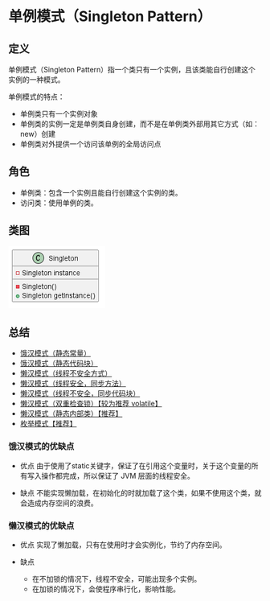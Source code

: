 # 单例模式（Singleton Pattern）

## 定义

单例模式（Singleton Pattern）指一个类只有一个实例，且该类能自行创建这个实例的一种模式。

单例模式的特点：

- 单例类只有一个实例对象
- 单例类的实例一定是单例类自身创建，而不是在单例类外部用其它方式（如：new）创建
- 单例类对外提供一个访问该单例的全局访问点

## 角色

- 单例类：包含一个实例且能自行创建这个实例的类。
- 访问类：使用单例的类。

## 类图

![单例模式（Singleton Pattern）](src/main/resources/static/diagram.png '单例模式（Singleton Pattern）')

## 总结

- [饿汉模式（静态常量）](src/main/java/org/springframework/cloud/pattern/hungry/constant '饿汉模式（静态常量）')
- [饿汉模式（静态代码块）](src/main/java/org/springframework/cloud/pattern/hungry/block '饿汉模式（静态代码块）')
- [懒汉模式（线程不安全方式）](src/main/java/org/springframework/cloud/pattern/lazy/notsafe/comm '懒汉模式（线程不安全方式）')
- [懒汉模式（线程安全，同步方法）](src/main/java/org/springframework/cloud/pattern/lazy/safe/method '懒汉模式（线程安全，同步方法）')
- [懒汉模式（线程不安全，同步代码块）](src/main/java/org/springframework/cloud/pattern/lazy/notsafe/block '懒汉模式（线程不安全，同步代码块）')
- [懒汉模式（双重检查锁）【较为推荐 volatile】](src/main/java/org/springframework/cloud/pattern/lazy/safe/dcl '懒汉模式（双重检查锁）')
- [懒汉模式（静态内部类）【推荐】](src/main/java/org/springframework/cloud/pattern/lazy/safe/internal '懒汉模式（静态内部类）')
- [枚举模式【推荐】](src/main/java/org/springframework/cloud/pattern/enumeration '枚举模式')

### 饿汉模式的优缺点
- 优点
   由于使用了static关键字，保证了在引用这个变量时，关于这个变量的所有写入操作都完成，所以保证了 JVM 层面的线程安全。

- 缺点
   不能实现懒加载，在初始化的时就加载了这个类，如果不使用这个类，就会造成内存空间的浪费。

### 懒汉模式的优缺点
- 优点
   实现了懒加载，只有在使用时才会实例化，节约了内存空间。

- 缺点
   - 在不加锁的情况下，线程不安全，可能出现多个实例。
   - 在加锁的情况下，会使程序串行化，影响性能。
